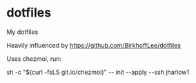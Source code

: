 # dotfiles
My dotfiles

Heavily influenced by https://github.com/BirkhoffLee/dotfiles

Uses chezmoi, run:

sh -c "$(curl -fsLS git.io/chezmoi)" -- init --apply --ssh jharlow1
